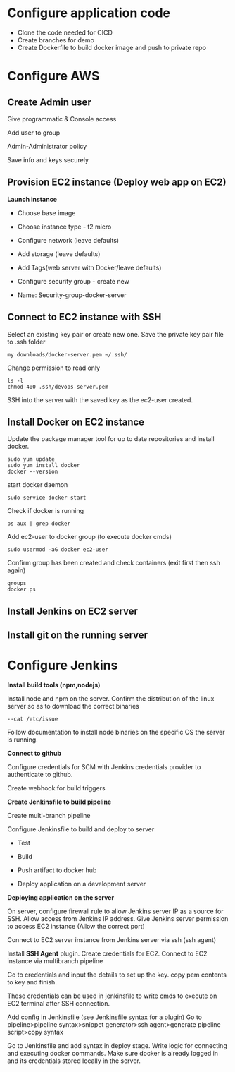 

# Configure application code
* Clone the code needed for CICD
* Create branches for demo
* Create Dockerfile to build docker image and push to private repo 


# Configure AWS

## Create Admin user
Give programmatic & Console access

Add user to group

Admin-Administrator policy

Save info and keys securely

## Provision EC2 instance (Deploy  web app on EC2)
**Launch instance** 

* Choose base image

* Choose instance type - t2 micro

* Configure network (leave defaults)

* Add storage (leave defaults)

* Add Tags(web server with Docker/leave defaults)

* Configure security group - create new

* Name: Security-group-docker-server
            
            
## Connect to EC2 instance with SSH
Select an existing key pair or create new one. Save the private key pair file to .ssh folder

`my downloads/docker-server.pem ~/.ssh/`

Change permission to read only 

```
ls -l  
chmod 400 .ssh/devops-server.pem
```

SSH into the server with the saved key as the ec2-user created.


## Install Docker on EC2 instance

Update the package manager tool for up to date repositories and install docker.
```
sudo yum update
sudo yum install docker
docker --version
```

start docker daemon
```
sudo service docker start
```

Check if docker is running
```
ps aux | grep docker
```

Add ec2-user to docker group (to execute docker cmds)    

```
sudo usermod -aG docker ec2-user
```

Confirm group has been created and check containers (exit first then ssh again)
```
groups
docker ps
```      
    
## Install Jenkins on EC2 server
## Install git on the running server   

# Configure Jenkins
**Install build tools (npm,nodejs)**

Install node and npm on the server. Confirm the distribution of the linux server so as to download the correct binaries 

    --cat /etc/issue

Follow documentation to install node binaries on the specific OS the server is running.

**Connect to github**

Configure credentials for SCM with Jenkins credentials provider to authenticate to github.

Create webhook for build triggers

**Create Jenkinsfile to build pipeline**

Create multi-branch pipeline

Configure Jenkinsfile to build and deploy to server

* Test

* Build

* Push artifact to docker hub 

* Deploy application on a development server

**Deploying application on the server**

On server, configure firewall rule to allow Jenkins server IP as a source for SSH. Allow access from Jenkins IP address. 
Give Jenkins server permission to access EC2 instance (Allow the correct port)

Connect to EC2 server instance from Jenkins server via ssh (ssh agent)

Install **SSH Agent** plugin. Create credentials for EC2. Connect to EC2 instance via multibranch pipeline

Go to credentials and input the details to set up the key. copy pem contents to key and finish. 

These credentials can be used in jenkinsfile to write cmds to execute on EC2 terminal after SSH connection.

Add config in Jenkinsfile (see Jenkinsfile syntax for a plugin) Go to pipeline>pipeline syntax>snippet generator>ssh agent>generate pipeline script>copy syntax

Go to Jenkinsfile and add syntax in deploy stage. Write logic for connecting and executing docker commands. Make sure docker is already logged in and its credentials stored locally in the server.
